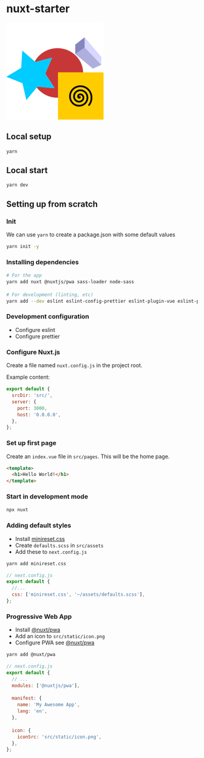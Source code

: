 # nuxt-starter

![Sample Application Icon](src/static/icon256.png 'Sample Application Icon')

## Local setup

```sh
yarn
```

## Local start

```sh
yarn dev
```

## Setting up from scratch

### Init

We can use `yarn` to create a package.json with some default values

```sh
yarn init -y
```

### Installing dependencies

```sh
# For the app
yarn add nuxt @nuxtjs/pwa sass-loader node-sass

# For development (linting, etc)
yarn add --dev eslint eslint-config-prettier eslint-plugin-vue eslint-plugin-prettier prettier babel-eslint
```

### Development configuration

- Configure eslint
- Configure prettier

### Configure Nuxt.js

Create a file named `nuxt.config.js` in the project root.

Example content:

```js
export default {
  srcDir: 'src/',
  server: {
    port: 3000,
    host: '0.0.0.0',
  },
};
```

### Set up first page

Create an `index.vue` file in `src/pages`. This will be the home page.

```html
<template>
  <h1>Hello World!</h1>
</template>
```

### Start in development mode

```sh
npx nuxt
```

### Adding default styles

- Install [minireset.css](https://jgthms.com/minireset.css/)
- Create `defaults.scss` in `src/assets`
- Add these to `next.config.js`

```sh
yarn add minireset.css
```

```js
// next.config.js
export default {
  //...
  css: ['minireset.css', '~/assets/defaults.scss'],
};
```

### Progressive Web App

- Install [@nuxt/pwa](https://pwa.nuxtjs.org/)
- Add an icon to `src/static/icon.png`
- Configure PWA see [@nuxt/pwa](https://pwa.nuxtjs.org/)

```sh
yarn add @nuxt/pwa
```

```js
// next.config.js
export default {
  // ...
  modules: ['@nuxtjs/pwa'],

  manifest: {
    name: 'My Awesome App',
    lang: 'en',
  },

  icon: {
    iconSrc: 'src/static/icon.png',
  },
};
```
